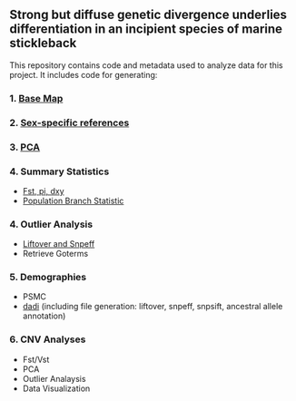 ## **Strong but diffuse genetic divergence underlies differentiation in an incipient species of marine stickleback**

This repository contains code and metadata used to analyze data for this project. It includes code for generating:
### 1. [Base Map](Map/plot_base_map.R) 
### 2. [Sex-specific references](sex_specific_references/mask)
### 3. [PCA](PCA/PCA_plot.R)
### 4. Summary Statistics
* [Fst, pi, dxy](pixy/calculate_pi_fst_dxy)
* [Population Branch Statistic](PBS/calculate_PBS_plot.R)   
### 4. Outlier Analysis
* [Liftover and Snpeff](PBS/liftover_snpeff)
* Retrieve Goterms
### 5. Demographies
* PSMC
* [dadi](dadi) (including file generation: liftover, snpeff, snpsift, ancestral allele annotation)
### 6. CNV Analyses
* Fst/Vst
* PCA
* Outlier Analaysis
* Data Visualization
